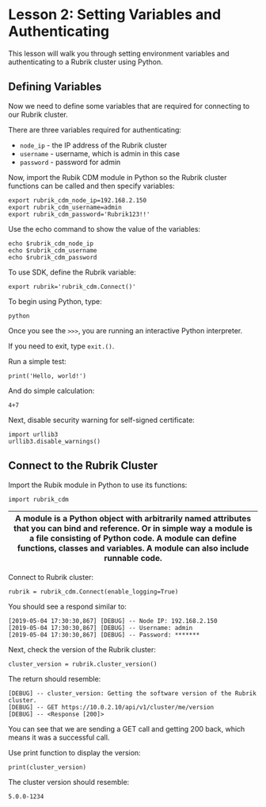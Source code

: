 # Lesson 2: Setting Variables and Authenticating

This lesson will walk you through setting environment variables and authenticating to a Rubrik cluster using Python.

## Defining Variables

Now we need to define some variables that are required for connecting to our Rubrik cluster.

There are three variables required for authenticating:

* `node_ip` - the IP address of the Rubrik cluster
* `username` - username, which is admin in this case
* `password` - password for admin

Now, import the Rubik CDM module in Python so the Rubrik cluster functions can be called and then specify variables:

```
export rubrik_cdm_node_ip=192.168.2.150
export rubrik_cdm_username=admin
export rubrik_cdm_password='Rubrik123!!'
```

Use the echo command to show the value of the variables:

```
echo $rubrik_cdm_node_ip
echo $rubrik_cdm_username
echo $rubrik_cdm_password
```

To use SDK, define the Rubrik variable:

```
export rubrik='rubrik_cdm.Connect()'
```

To begin using Python, type:

```
python
```

Once you see the `>>>`, you are running an interactive Python interpreter.

If you need to exit, type `exit.()`.

Run a simple test:

```
print('Hello, world!')
```

And do simple calculation:

```
4+7
```

Next, disable security warning for self-signed certificate:

```
import urllib3
urllib3.disable_warnings()
```

## Connect to the Rubrik Cluster

Import the Rubik module in Python to use its functions:

```
import rubrik_cdm
```

| A module is a Python object with arbitrarily named attributes that you can bind and reference. Or in simple way a module is a file consisting of Python code. A module can define functions, classes and variables. A module can also include runnable code. |
| --- |

Connect to Rubrik cluster:

```
rubrik = rubrik_cdm.Connect(enable_logging=True)
```

You should see a respond similar to: 

```
[2019-05-04 17:30:30,867] [DEBUG] -- Node IP: 192.168.2.150
[2019-05-04 17:30:30,867] [DEBUG] -- Username: admin
[2019-05-04 17:30:30,867] [DEBUG] -- Password: *******
```

Next, check the version of the Rubrik cluster:

```
cluster_version = rubrik.cluster_version()
```

The return should resemble:

```
[DEBUG] -- cluster_version: Getting the software version of the Rubrik cluster.
[DEBUG] -- GET https://10.0.2.10/api/v1/cluster/me/version
[DEBUG] -- <Response [200]>
```

You can see that we are sending a GET call and getting 200 back, which means it was a successful call. 

Use print function to display the version:

```
print(cluster_version)
```

The cluster version should resemble: 

```
5.0.0-1234
```
